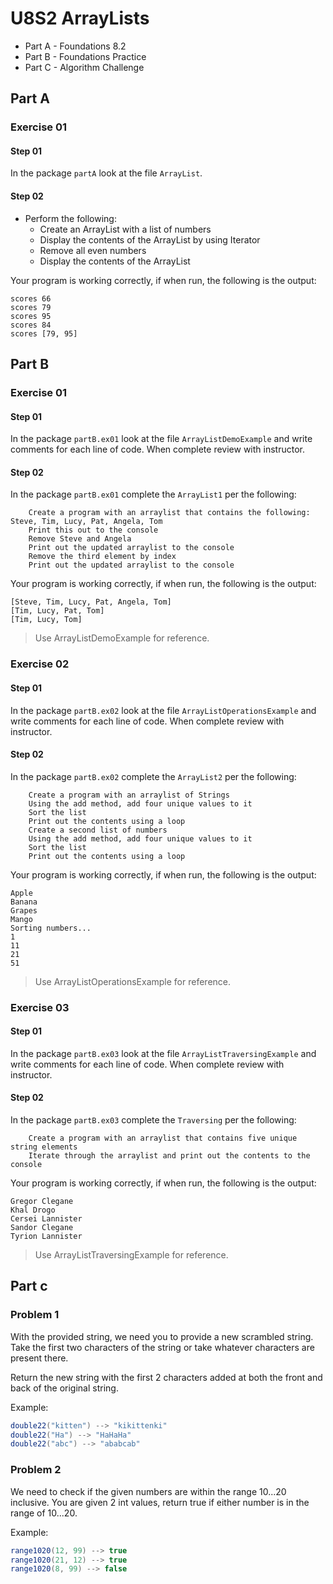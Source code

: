 # U8S2 ArrayLists

* Part A - Foundations 8.2
* Part B - Foundations Practice
* Part C - Algorithm Challenge

## Part A


### Exercise 01

#### Step 01

In the package `partA` look at the file `ArrayList`.

#### Step 02

* Perform the following:
  * Create an ArrayList with a list of numbers
  * Display the contents of the ArrayList by using Iterator
  * Remove all even numbers
  * Display the contents of the ArrayList

Your program is working correctly, if when run, the following is the output:
```
scores 66
scores 79
scores 95
scores 84
scores [79, 95]
```

## Part B

### Exercise 01

#### Step 01

In the package `partB.ex01` look at the file `ArrayListDemoExample` and write comments for each line of code. When complete review with instructor.

#### Step 02

In the package `partB.ex01` complete the `ArrayList1` per the following:

        Create a program with an arraylist that contains the following: Steve, Tim, Lucy, Pat, Angela, Tom
        Print this out to the console
        Remove Steve and Angela
        Print out the updated arraylist to the console
        Remove the third element by index
        Print out the updated arraylist to the console

Your program is working correctly, if when run, the following is the output:
```
[Steve, Tim, Lucy, Pat, Angela, Tom]
[Tim, Lucy, Pat, Tom]
[Tim, Lucy, Tom]
```

> Use ArrayListDemoExample for reference.


### Exercise 02

#### Step 01

In the package `partB.ex02` look at the file `ArrayListOperationsExample` and write comments for each line of code. When complete review with instructor.

#### Step 02

In the package `partB.ex02` complete the `ArrayList2` per the following:

        Create a program with an arraylist of Strings
        Using the add method, add four unique values to it
        Sort the list
        Print out the contents using a loop
        Create a second list of numbers
        Using the add method, add four unique values to it
        Sort the list
        Print out the contents using a loop

Your program is working correctly, if when run, the following is the output:
```
Apple
Banana
Grapes
Mango
Sorting numbers...
1
11
21
51
```

> Use ArrayListOperationsExample for reference.


### Exercise 03

#### Step 01

In the package `partB.ex03` look at the file `ArrayListTraversingExample` and write comments for each line of code. When complete review with instructor.

#### Step 02

In the package `partB.ex03` complete the `Traversing` per the following:

        Create a program with an arraylist that contains five unique string elements
        Iterate through the arraylist and print out the contents to the console

Your program is working correctly, if when run, the following is the output:
```
Gregor Clegane
Khal Drogo
Cersei Lannister
Sandor Clegane
Tyrion Lannister
```

> Use ArrayListTraversingExample for reference.

## Part c

### Problem 1
With the provided string, we need you to provide a new scrambled string.
Take the first two characters of the string or take whatever characters are present there.

Return the new string with the first 2 characters added at both the front and back of the original string.

Example:
```java
double22("kitten") --> "kikittenki"
double22("Ha") --> "HaHaHa"
double22("abc") --> "ababcab"
```
### Problem 2
We need to check if the given numbers are within the range 10...20 inclusive.
You are given 2 int values, return true if either number is in the range of 10...20.

Example:
```java
range1020(12, 99) --> true
range1020(21, 12) --> true
range1020(8, 99) --> false
```
